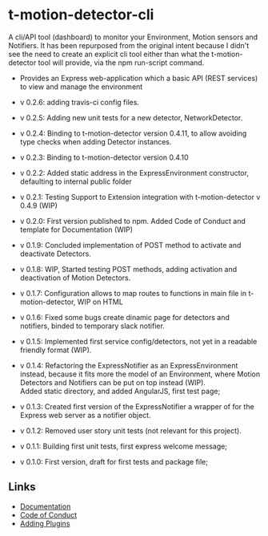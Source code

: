 # t-motion-detector-cli
A cli/API tool (dashboard) to monitor your Environment, Motion sensors and Notifiers.
It has been repurposed from the original intent because I didn't see the need to
create an explicit cli tool either than what the t-motion-detector tool will
provide, via the npm run-script command.
* Provides an Express web-application which a basic API (REST services) to view and manage the environment

* v 0.2.6: adding travis-ci config files.  
* v 0.2.5: Adding new unit tests for a new detector, NetworkDetector.  
* v 0.2.4: Binding to t-motion-detector version 0.4.11, to allow avoiding type checks when adding Detector instances.  
* v 0.2.3: Binding to t-motion-detector version 0.4.10  
* v 0.2.2: Added static address in the ExpressEnvironment constructor, defaulting to internal public folder  
* v 0.2.1: Testing Support to Extension integration with t-motion-detector v 0.4.9 (WIP)  
* v 0.2.0: First version published to npm. Added Code of Conduct and template for Documentation (WIP)  
* v 0.1.9: Concluded implementation of POST method to activate and deactivate Detectors.  
* v 0.1.8: WIP, Started testing POST methods, adding activation and deactivation of Motion Detectors.  
* v 0.1.7: Configuration allows to map routes to functions in main file in t-motion-detector, WIP on HTML  
* v 0.1.6: Fixed some bugs create dinamic page for detectors and notifiers, binded to temporary slack notifier.  
* v 0.1.5: Implemented first service config/detectors, not yet in a readable friendly format (WIP).  
* v 0.1.4: Refactoring the ExpressNotifier as an ExpressEnvironment instead, because it fits more the model of an Environment, where Motion Detectors and Notifiers can be put on top instead (WIP).  
Added static directory, and added AngularJS, first test page;  
* v 0.1.3: Created first version of the ExpressNotifier a wrapper of for the Express web server as a notifier object.  
* v 0.1.2: Removed user story unit tests  (not relevant for this project).  
* v 0.1.1: Building first unit tests, first express welcome message;  
* v 0.1.0: First version, draft for first tests and package file;  

## Links  
  - [Documentation](https://github.com/tcardoso2/t-motion-detector-cli/blob/master/DOCUMENTATION.md) 
  - [Code of Conduct](https://github.com/tcardoso2/t-motion-detector-cli/blob/master/CODE_OF_CONDUCT.md)   
  - [Adding Plugins](https://github.com/tcardoso2/t-motion-detector-cli/blob/master/ADDING_PLUGINS.md)   
